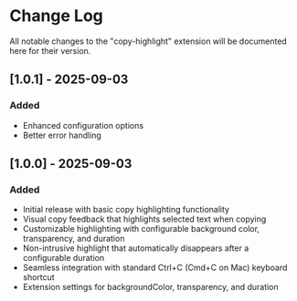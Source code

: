 # Change Log

All notable changes to the "copy-highlight" extension will be documented here for their version.

## [1.0.1] - 2025-09-03

### Added

-   Enhanced configuration options
-   Better error handling

## [1.0.0] - 2025-09-03

### Added

-   Initial release with basic copy highlighting functionality
-   Visual copy feedback that highlights selected text when copying
-   Customizable highlighting with configurable background color, transparency, and duration
-   Non-intrusive highlight that automatically disappears after a configurable duration
-   Seamless integration with standard Ctrl+C (Cmd+C on Mac) keyboard shortcut
-   Extension settings for backgroundColor, transparency, and duration
